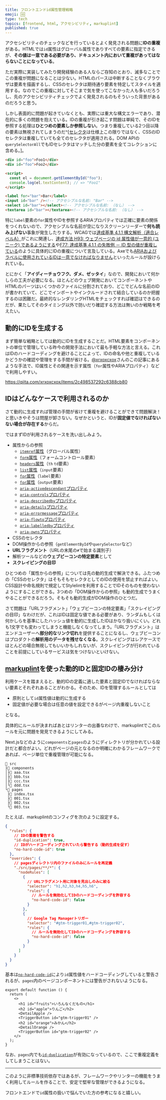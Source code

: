 ```yaml
---
title: フロントエンドid属性管理戦略
emoji: 🆔
type: tech
topics: [frontend, html, アクセシビリティ, markuplint]
published: true
---
```


アクセシビリティのチェックなどを行っているとよく発見される問題に**IDの重複**がある。HTMLでは`id`属性はグローバル属性でありすべての要素に指定できるが、**その値は一意である必要があり、ドキュメント内において重複があってはならないことになっている**。

ただ実際に実装してみたり開発経験のある人ならご存知のとおり、滅多なことでこの重複が問題になることは少ない。HTMLのパースは中断することなくブラウザは要素を描画するし、CSSのセレクタは期待通り要素を特定してスタイルを適用する。なのでこの重複に対してそこまで気を使ってこなかった人も多いだろうし、先のアクセシビリティチェックでよく発見されるのもそういった背景があるのだろうと思う。

しかし表面的に問題が起きていなくとも、実際には重大な構文エラーであり、潜在的に多くの問題を抱えている。IDの重複が引き起こす問題は単純で、そのIDを参照する処理は**ひとつめの要素しか参照しない**。つまり重複している2つ目以降の要素は無視されてしまうのだ^[[セレクタ](https://www.w3.org/TR/selectors-4/#id-selectors)は仕様上この限りではなく、CSSのIDセレクタは重複していても全てのセレクタが適用される。DOM APIの`querySelectorAll`でもIDセレクタはマッチした分の要素を全てコレクションに含める。]。

```html
<div id="foo">Foo1</div>
<div id="foo">Foo2</div>

<script>
  const el = document.getElementById("foo");
  console.log(el.textContent); // => "Foo1"
</script>
```

<!-- prettier-ignore-start -->
```html
<label for="bar">Bar</label>
<input id="bar" /><!-- アクセシブルな名前: "Bar" -->
<select id="bar"></select><!-- アクセシブルな名前: （なし） -->
<textarea id="bar"></textarea><!-- アクセシブルな名前: （なし） -->
```
<!-- prettier-ignore-end -->

特に`label`要素の`for`属性やIDを参照するARIAプロパティでは正確に要素の関係をつくれないので、アクセシブルな名前が空になりスクリーンリーダーで**何も読み上げない**事象が発生したりする。WCAGでは[達成基準 4.1.1 構文解析（適合レベルA）](https://waic.jp/docs/UNDERSTANDING-WCAG20/ensure-compat-parses.html)がこれに関連し、[達成方法 H93: ウェブページの id 属性値が一意的 (ユニーク) であるようにする](https://waic.jp/docs/WCAG-TECHS/H93)や[F77: 達成基準 4.1.1 の失敗例 － ID 型の値が重複している](https://waic.jp/docs/WCAG-TECHS/F77)のように具体的にIDの重複について言及している。Axeでも[ARIAおよびラベルに使用されているIDは一意でなければなりません](https://dequeuniversity.com/rules/axe/4.3/duplicate-id-aria?lang=ja)といったルールが設けられている。

とにかく「**アイディーチョウフク、ダメ、ゼッタイ**」なので、開発において何かしらの工夫が必要になる。ほとんどのウェブ開発においてコンポーネントやHTMLのパーツはいくつかのファイルに分割されており、どこでどんな名前のIDが書かれていて、どこでインポートやインクルードされて結合しているのか把握するのは困難だ。最終的なレンダリングHTMLをチェックすれば確認はできるのだが、果たしてそのタイミング以外で防いだり確認する方法は無いのか戦略を考えたい。

## 動的にIDを生成する

まず簡単な戦略としては動的にIDを生成することだ。HTML要素をコンポーネントの単位で管理している昨今の開発手法において最も手軽な方法と言える。これはIDのハードコーディングを避けることによって、IDの命名や他と重複しているかどうかの確認や管理をする手間が省ける。[@xrxoxcxox](https://twitter.com/xrxoxcxox)さんのこの記事にあるような手法で、ID属性とその関連を示す属性（`for`属性やARIAプロパティ）などで利用しやすい。

https://qiita.com/xrxoxcxox/items/2c498537292c6388cb80

## IDはどんなケースで利用されるのか

さて動的に生成すれば管理の手間が省けて重複を避けることができて問題解決！と思いきやそうは問屋が卸さない。なぜかというと、IDが**固定値でなければないない場合が存在する**からだ。

ではまずIDが利用されるケースを洗い出しみよう。

- 属性からの参照
  - [`itemref`属性](https://html.spec.whatwg.org/multipage/microdata.html#attr-itemref)（グローバル属性）
  - [`form`属性](https://html.spec.whatwg.org/multipage/form-control-infrastructure.html#attr-fae-form)（フォームコントロール要素）
  - [`headers`属性](https://html.spec.whatwg.org/multipage/tables.html#attr-tdth-headers)（`th` `td`要素）
  - [`list`属性](https://html.spec.whatwg.org/multipage/input.html#attr-input-list)（`input`要素）
  - [`for`属性](https://html.spec.whatwg.org/multipage/forms.html#attr-label-for)（`label`要素）
  - [`for`属性](https://html.spec.whatwg.org/multipage/form-elements.html#attr-output-for)（`output`要素）
  - [`aria-activedescendant`プロパティ](https://www.w3.org/TR/wai-aria-1.2/#aria-activedescendant)
  - [`aria-controls`プロパティ](https://www.w3.org/TR/wai-aria-1.2/#aria-controls)
  - [`aria-describedby`プロパティ](https://www.w3.org/TR/wai-aria-1.2/#aria-describedby)
  - [`aria-details`プロパティ](https://www.w3.org/TR/wai-aria-1.2/#aria-details)
  - [`aria-errormessage`プロパティ](https://www.w3.org/TR/wai-aria-1.2/#aria-errormessage)
  - [`aria-flowto`プロパティ](https://www.w3.org/TR/wai-aria-1.2/#aria-flowto)
  - [`aria-labelledby`プロパティ](https://www.w3.org/TR/wai-aria-1.2/#aria-labelledby)
  - [`aria-owns`プロパティ](https://www.w3.org/TR/wai-aria-1.2/#aria-owns)
- CSSのセレクタ
- DOM操作からの参照（`getElementById`や`querySelector`など）
- **URLフラグメント**（URLの末尾の`#`で始まる識別子）
- 解析ツールなどの**ウェブビーコンの特定要素**として
- **スクレイピングの目印**

ひとつめの「属性からの参照」については先の動的生成で解決できる。ふたつめの「CSSのセレクタ」はそもそもセレクタとしてのIDの使用を禁止すればよい。CSS設計や命名規則で規定してStylelintを利用することでIDそのものを使わないようにすることができる。3つめの「DOM操作からの参照」も動的生成でうまくやることができるだろう。そもそも動的生成がDOM操作のひとつだ。

さて問題は「URLフラグメント」「ウェブビーコンの特定要素」「スクレイピングの目印」なわけだが、これはIDは固定な値である必要があり、ランダムもしくは何かしらを基準にしたハッシュ値を動的に生成したIDはかなり扱いにくい。どれも1文字でも変わってしまうと機能しなくなってしまう。「URLフラグメント」はエンドユーザーへ**部分的なリンク切れ**を提供することになるし、ウェブビーコンはプロダクトの**解析用のデータを残せなくなる**。スクレイピングはレアケースでほとんどの場合無視してもいいかもしれないが、スクレイピングが行われていることを前提にしているサービスは気をつけないといけない。

## [markuplint](https://markuplint.dev)を使った動的IDと固定IDの棲み分け

利用ケースを踏まえると、動的IDの定義に適した要素と固定IDでなければならない要素とそれぞれあることがわかる。そのため、IDを管理するルールとしては

- 原則として`id`属性値は動的に生成する
- 固定値が必要な場合は任意の値を設定できるがページ内重複しないこと

となる。

具体的にルールが決まればあとはリンターの出番なわけで、markuplintでこのルールを元に問題を発見できるようにしてみる。

Next.jsなどのように`components`と`pages`のようにディレクトリが分かれている設計だと都合がよい。どれがページの元となるのか明確にわかるフレームワークであれば、ページ単位で重複管理が可能になる。

```
📂 src
├📂 components
│├📄 aaa.tsx
│├📄 bbb.tsx
│├📄 ccc.tsx
│└📄 ddd.tsx
└📂 pages
 ├📄 index.tsx
 ├📄 001.tsx
 ├📄 002.tsx
 └📄 003.tsx
```

たとえば、markuplintのコンフィグを次のように設定する。

```json
{
  "rules": {
    // IDの重複を警告する
    "id-duplication": true,
    // IDがハードコーディングされていたら警告する（動的生成を促す）
    "no-hard-code-id": true
  },
  "overrides": {
    // pagesディレクトリ内のファイルのみにルールを再定義
    "./src/pages/**/*": {
      "nodeRules": [
        {
          // URLフラグメント用に対象を見出しのみに絞る
          "selector": "h1,h2,h3,h4,h5,h6",
          "rules": {
            // ルールを無効化してIDのハードコーディングを許容する
            "no-hard-code-id": false
          }
        },
        {
          // Google Tag Managerトリガー
          "selector": "#gtm-trigger01,#gtm-trigger02",
          "rules": {
            // ルールを無効化してIDのハードコーディングを許容する
            "no-hard-code-id": false
          }
        }
      ]
    }
  }
}
```

基本は[`no-hard-code-id`](https://markuplint.dev/rules/no-hard-code-id)により`id`属性値をハードコーディングしていると警告されるが、`pages`内のページコンポーネントには警告がされないようになる。

```tsx
export default function () {
  return (
    <>
      <h1 id="fruits">いろんなくだもの</h1>
      <h2 id="apple">りんご</h2>
      <DetailApple />
      <TriggerButton id="gtm-trigger01" />
      <h2 id="orange">みかん</h2>
      <DetailOrange />
      <TriggerButton id="gtm-trigger02" />
    </>
  );
}
```

なお、`pages`内でも[`id-duplication`](https://markuplint.dev/rules/id-duplication)が有効になっているので、ここで重複定義をしてしまうことはない。

---

このように非標準技術依存ではあるが、フレームワークやリンターの機能をうまく利用してルールを作ることで、安定で堅牢な管理ができるようになる。

フロントエンドで`id`属性の扱いで悩んでいた方の参考になると嬉しい。

